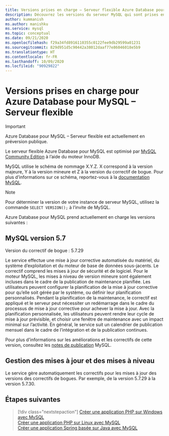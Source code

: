 ```yaml
---
title: Versions prises en charge – Serveur flexible Azure Database pour MySQL
description: Découvrez les versions du serveur MySQL qui sont prises en charge dans le serveur flexible Azure Database pour MySQL
author: kummanish
ms.author: manishku
ms.service: mysql
ms.topic: conceptual
ms.date: 09/21/2020
ms.openlocfilehash: f29a34fd8916110355c0122fee9db29599a01231
ms.sourcegitcommit: 829d951d5c90442a38012daaf77e86046018e5b9
ms.translationtype: HT
ms.contentlocale: fr-FR
ms.lasthandoff: 10/09/2020
ms.locfileid: "90929822"
---
```

# <a name="supported-versions-for-azure-database-for-mysql---flexible-server"></a>Versions prises en charge pour Azure Database pour MySQL – Serveur flexible


> [!IMPORTANT]
> Azure Database pour MySQL – Serveur flexible est actuellement en préversion publique.


Le serveur flexible Azure Database pour MySQL est optimisé par [MySQL Community Edition](https://www.mysql.com/products/community/) à l’aide du moteur InnoDB.

MySQL utilise le schéma de nommage X.Y.Z. X correspond à la version majeure, Y à la version mineure et Z à la version du correctif de bogue. Pour plus d’informations sur ce schéma, reportez-vous à la [documentation MySQL](https://dev.mysql.com/doc/refman/5.7/en/which-version.html).

> [!NOTE]
> Pour déterminer la version de votre instance de serveur MySQL, utilisez la commande `SELECT VERSION();` à l’invite de MySQL.

Azure Database pour MySQL prend actuellement en charge les versions suivantes :

## <a name="mysql-version-57"></a>MySQL version 5.7

Version du correctif de bogue : 5.7.29

Le service effectue une mise à jour corrective automatisée du matériel, du système d’exploitation et du moteur de base de données sous-jacents. Le correctif comprend les mises à jour de sécurité et de logiciel. Pour le moteur MySQL, les mises à niveau de version mineure sont également incluses dans le cadre de la publication de maintenance planifiée. Les utilisateurs peuvent configurer la planification de la mise à jour corrective pour qu’elle soit gérée par le système, ou définir leur planification personnalisés. Pendant la planification de la maintenance, le correctif est appliqué et le serveur peut nécessiter un redémarrage dans le cadre du processus de mise à jour corrective pour achever la mise à jour. Avec la planification personnalisée, les utilisateurs peuvent rendre leur cycle de mise à jour prévisible, et choisir une fenêtre de maintenance avec un impact minimal sur l’activité. En général, le service suit un calendrier de publication mensuel dans le cadre de l’intégration et de la publication continues.

Pour plus d’informations sur les améliorations et les correctifs de cette version, consultez les [notes de publication](https://dev.mysql.com/doc/relnotes/mysql/5.7/en/news-5-7-29.html) MySQL.

## <a name="managing-updates-and-upgrades"></a>Gestion des mises à jour et des mises à niveau
Le service gère automatiquement les correctifs pour les mises à jour des versions des correctifs de bogues. Par exemple, de la version 5.7.29 à la version 5.7.30.

## <a name="next-steps"></a>Étapes suivantes

> [!div class="nextstepaction"]
>[Créer une application PHP sur Windows avec MySQL](../../app-service/app-service-web-tutorial-php-mysql.md)<br/>
>[Créer une application PHP sur Linux avec MySQL](../../app-service/containers/tutorial-php-mysql-app.md)<br/>
>[Créer une application Spring basée sur Java avec MySQL](https://docs.microsoft.com/azure/developer/java/spring-framework/spring-app-service-e2e?tabs=bash)<br/>

